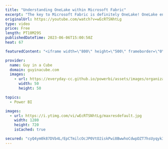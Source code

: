 ```yaml
---
title: "Understanding OneLake within Microsoft Fabric"
excerpt: "The key to Microsoft Fabric is definitely OneLake! OneLake enables the reuse of data within Fabric to help drive all of the engines. One copy of the data! Josh Caplan joins us to help get an understanding of the power of OneLake.  OneLake, the OneDrive for data https://learn.microsoft.com/fabric/onelake/onelake-overview"
originalUrl: https://youtube.com/watch?v=wEcRTSNhtLg
type: video
price: Free
length: PT10M29S
publishedDateTime: 2023-06-06T15:00:50Z
heat: 67

featuredContent: "<iframe width=\"800\" height=\"500\" frameborder=\"0\" src=\"https://www.youtube.com/embed/wEcRTSNhtLg\" allow=\"accelerometer; autoplay; encrypted-media; gyroscope; picture-in-picture\" allowfullscreen></iframe>"

provider:
  name: Guy in a Cube
  domain: guyinacube.com
  images:
    - url: https://everyday-cc.github.io/powerbi/assets/images/organizations/guyinacube.com-50x50.jpg
      width: 50
      height: 50

topics:
  - Power BI

images:
  - url: https://i.ytimg.com/vi/wEcRTSNhtLg/maxresdefault.jpg
    width: 1280
    height: 720
    isCached: true

secured: "cyQ4ym0k87DVb4L/EpCTmilcOcJP0VtO2iskPwi8BwwhoCdwpDZT7hsUyqyk3Yb5KW2VaaHEyT6Yb9L1BvAk89ParxzAZwP/XcRMtbFxad9HkyxzlathHwISvPQZ1i8enKlqZeFi9+uUHFwSrdwA/f8ljWVS1/77yjHLxgkz9AKQfOpPUeO4PI78UsCRCTLX9ze6B0v8thBXshBmwEcqjXxEqFbyyQj2PJ2o1b7AgytNCC6AuQvj3vwFbw+jU+seVIPtu7eyWIs5Ayw+EhluiSdYBuXy+qobBm3n5kV1ci3bEPE/fs+/5JjKTgqqosKk0M1fc9Jh7sGUCAckiUIhyqoo05sNUS7kg0EuidN6sVhkvPVAxQNdOClr2m33k00wy8gVxS2ST7E/YsjsEBRUCBhlU6ktIm4Ytis3fx4WTvk=;b4lAXlhXZb3m7pS3yqec+A=="
---
```


